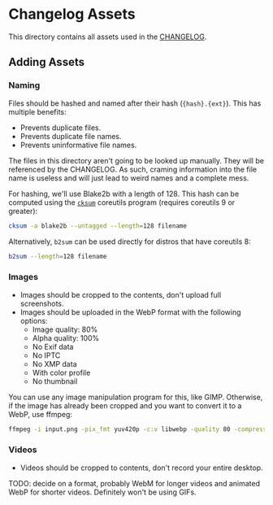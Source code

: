 # Changelog Assets

This directory contains all assets used in the [CHANGELOG](../../../CHANGELOG.md).

## Adding Assets

### Naming

Files should be hashed and named after their hash (`{hash}.{ext}`). This has multiple benefits:

- Prevents duplicate files.
- Prevents duplicate file names.
- Prevents uninformative file names.

The files in this directory aren't going to be looked up manually. They will be referenced by the CHANGELOG. As such, craming information into the file name is useless and will just lead to weird names and a complete mess.

For hashing, we'll use Blake2b with a length of 128. This hash can be computed using the [`cksum`](https://www.gnu.org/software/coreutils/manual/html_node/cksum-invocation.html#cksum-invocation) coreutils program (requires coreutils 9 or greater):

```bash
cksum -a blake2b --untagged --length=128 filename
```

Alternatively, `b2sum` can be used directly for distros that have coreutils 8:

```bash
b2sum --length=128 filename
```

### Images

- Images should be cropped to the contents, don't upload full screenshots.
- Images should be uploaded in the WebP format with the following options:
    - Image quality: 80%
    - Alpha quality: 100%
    - No Exif data
    - No IPTC
    - No XMP data
    - With color profile
    - No thumbnail

You can use any image manipulation program for this, like GIMP. Otherwise, if the image has already been cropped and you want to convert it to a WebP, use ffmpeg:

```bash
ffmpeg -i input.png -pix_fmt yuv420p -c:v libwebp -quality 80 -compression_level 6 output.webp
```

### Videos

- Videos should be cropped to contents, don't record your entire desktop.

TODO: decide on a format, probably WebM for longer videos and animated WebP for shorter videos. Definitely won't be using GIFs.

